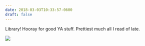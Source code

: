 ```yaml
---
date: 2018-03-03T10:33:57-0600
draft: false
---
```




Library! Hooray for good YA stuff. Prettiest much all I read of late.

![](/images/2018/b76ac124c1.jpg)



